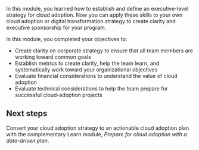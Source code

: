 In this module, you learned how to establish and define an executive-level strategy for cloud adoption. Now you can apply these skills to your own cloud adoption or digital transformation strategy to create clarity and executive sponsorship for your program.

In this module, you completed your objectives to:

- Create clarity on corporate strategy to ensure that all team members are working toward common goals
- Establish metrics to create clarity, help the team learn, and systematically work toward your organizational objectives
- Evaluate financial considerations to understand the value of cloud adoption
- Evaluate technical considerations to help the team prepare for successful cloud-adoption projects

## Next steps

Convert your cloud adoption strategy to an actionable cloud adoption plan with the complementary Learn module, *Prepare for cloud adoption with a data-driven plan*.
